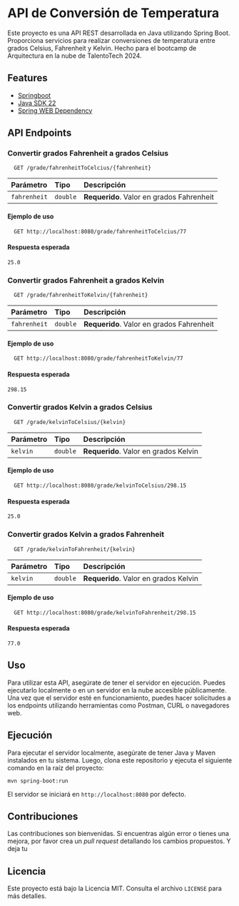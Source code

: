 # API de Conversión de Temperatura

Este proyecto es una API REST desarrollada en Java utilizando Spring Boot. Proporciona servicios para realizar conversiones de temperatura entre grados Celsius, Fahrenheit y Kelvin. Hecho para el bootcamp de Arquitectura en la nube de TalentoTech 2024.

## Features

 - [Springboot](https://spring.io/projects/spring-boot)
 - [Java SDK 22](https://www.oracle.com/java/technologies/downloads/)
 - [Spring WEB Dependency](https://mvnrepository.com/artifact/org.springframework/spring-web)

## API Endpoints

### Convertir grados Fahrenheit a grados Celsius

```http
  GET /grade/fahrenheitToCelcius/{fahrenheit}
```

| Parámetro  | Tipo     | Descripción                   |
| :--------- | :------- | :---------------------------- |
| `fahrenheit` | `double` | **Requerido**. Valor en grados Fahrenheit |

#### Ejemplo de uso

```http
  GET http://localhost:8080/grade/fahrenheitToCelcius/77
```

#### Respuesta esperada

```
25.0
```

### Convertir grados Fahrenheit a grados Kelvin

```http
  GET /grade/fahrenheitToKelvin/{fahrenheit}
```

| Parámetro  | Tipo     | Descripción                   |
| :--------- | :------- | :---------------------------- |
| `fahrenheit` | `double` | **Requerido**. Valor en grados Fahrenheit |

#### Ejemplo de uso

```http
  GET http://localhost:8080/grade/fahrenheitToKelvin/77
```

#### Respuesta esperada

```
298.15
```

### Convertir grados Kelvin a grados Celsius

```http
  GET /grade/kelvinToCelsius/{kelvin}
```

| Parámetro  | Tipo     | Descripción                   |
| :--------- | :------- | :---------------------------- |
| `kelvin` | `double` | **Requerido**. Valor en grados Kelvin |

#### Ejemplo de uso

```http
  GET http://localhost:8080/grade/kelvinToCelsius/298.15
```

#### Respuesta esperada

```
25.0
```

### Convertir grados Kelvin a grados Fahrenheit

```http
  GET /grade/kelvinToFahrenheit/{kelvin}
```

| Parámetro  | Tipo     | Descripción                   |
| :--------- | :------- | :---------------------------- |
| `kelvin` | `double` | **Requerido**. Valor en grados Kelvin |

#### Ejemplo de uso

```http
  GET http://localhost:8080/grade/kelvinToFahrenheit/298.15
```

#### Respuesta esperada

```
77.0
```

## Uso

Para utilizar esta API, asegúrate de tener el servidor en ejecución. Puedes ejecutarlo localmente o en un servidor en la nube accesible públicamente. Una vez que el servidor esté en funcionamiento, puedes hacer solicitudes a los endpoints utilizando herramientas como Postman, CURL o navegadores web.

## Ejecución

Para ejecutar el servidor localmente, asegúrate de tener Java y Maven instalados en tu sistema. Luego, clona este repositorio y ejecuta el siguiente comando en la raíz del proyecto:

```
mvn spring-boot:run
```

El servidor se iniciará en `http://localhost:8080` por defecto.

## Contribuciones

Las contribuciones son bienvenidas. Si encuentras algún error o tienes una mejora, por favor crea un _pull request_ detallando los cambios propuestos. Y deja tu 

## Licencia

Este proyecto está bajo la Licencia MIT. Consulta el archivo `LICENSE` para más detalles.
